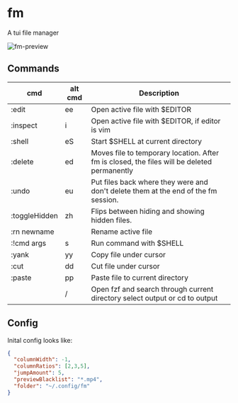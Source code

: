 # fm

A tui file manager

![fm-preview](https://taybart-samples.nyc3.digitaloceanspaces.com/fm.gif)

## Commands

|    cmd      | alt cmd | Description                                                                                              |
|-------------|---------|----------------------------------------------------------------------------------------------------------|
| :edit         | ee      | Open active file with $EDITOR                                                                          |
| :inspect      | i       | Open active file with $EDITOR, if editor is vim||nvim. fm will source $CONFIG/vimrc.preview in RO mode |
| :shell        | eS      | Start $SHELL at current directory                                                                      |
| :delete       | ed      | Moves file to temporary location. After fm is closed, the files will be deleted permanently            |
| :undo         | eu      | Put files back where they were and don't delete them at the end of the fm session.                     |
| :toggleHidden | zh      | Flips between hiding and showing hidden files.                                                         |
| :rn newname   |         | Rename active file                                                                                     |
| :!cmd args    | s       | Run command with $SHELL                                                                                |
| :yank         | yy      | Copy file under cursor                                                                                 |
| :cut          | dd      | Cut file under cursor                                                                                  |
| :paste        | pp      | Paste file to current directory                                                                        |
|               | /       | Open fzf and search through current directory select output or cd to output                            |

## Config

Inital config looks like:

```json
{
  "columnWidth": -1,
  "columnRatios": [2,3,5],
  "jumpAmount": 5,
  "previewBlacklist": "*.mp4",
  "folder": "~/.config/fm"
}

```
